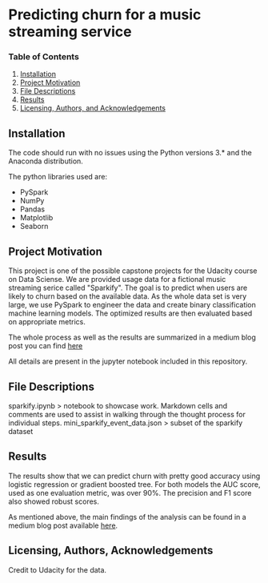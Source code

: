 # Predicting churn for a music streaming service

### Table of Contents

1. [Installation](#installation)
2. [Project Motivation](#motivation)
3. [File Descriptions](#files)
4. [Results](#results)
5. [Licensing, Authors, and Acknowledgements](#licensing)

## Installation <a name="installation"></a>

The code should run with no issues using the Python versions 3.* and the Anaconda distribution.

The python libraries used are:
- PySpark
- NumPy
- Pandas
- Matplotlib
- Seaborn

## Project Motivation<a name="motivation"></a>
This project is one of the possible capstone projects for the Udacity course on Data Sciense. We are provided usage data for a fictional music streaming serice called "Sparkify". The goal is to predict when users are likely to churn based on the available data. As the whole data set is very large, we use PySpark to engineer the data and create binary classification machine learning models. The optimized results are then evaluated based on appropriate metrics.

The whole process as well as the results are summarized in a medium blog post you can find [here](https://medium.com/@a.hampersberger/)

All details are present in the jupyter notebook included in this repository.

## File Descriptions <a name="files"></a>

sparkify.ipynb > notebook to showcase work. Markdown cells and comments are used to assist in walking through the thought process for individual steps.
mini_sparkify_event_data.json > subset of the sparkify dataset

## Results<a name="results"></a>
The results show that we can predict churn with pretty good accuracy using logistic regression or gradient boosted tree. For both models the AUC score, used as one evaluation metric, was over 90%. The precision and F1 score also showed robust scores.

As mentioned above, the main findings of the analysis can be found in a medium blog post available [here](https://medium.com/@a.hampersberger/).

## Licensing, Authors, Acknowledgements<a name="licensing"></a>

Credit to Udacity for the data.
